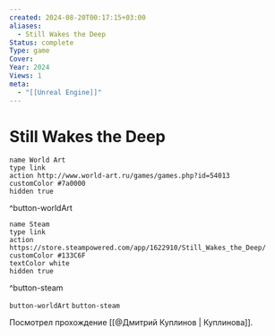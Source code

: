 ```yaml
---
created: 2024-08-20T00:17:15+03:00
aliases:
  - Still Wakes the Deep
Status: complete
Type: game
Cover:
Year: 2024
Views: 1
meta:
  - "[[Unreal Engine]]"
---
```


# Still Wakes the Deep

```button
name World Art
type link
action http://www.world-art.ru/games/games.php?id=54013
customColor #7a0000
hidden true
```
^button-worldArt

```button
name Steam
type link
action https://store.steampowered.com/app/1622910/Still_Wakes_the_Deep/
customColor #133C6F
textColor white
hidden true
```
^button-steam



`button-worldArt` `button-steam`

Посмотрел прохождение [[@Дмитрий Куплинов | Куплинова]].
